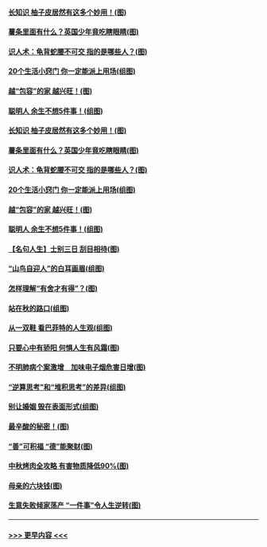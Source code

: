 #### [长知识 柚子皮居然有这多个妙用！(图)](../pages/p8/907425.md?t=09171501) 
#### [薯条里面有什么？英国少年竟吃瞎眼睛(图)](../pages/p8/907381.md?t=09171501) 
#### [识人术：龟背蛇腰不可交 指的是哪些人？(图)](../pages/p8/907503.md?t=09171501) 
#### [20个生活小窍门 你一定能派上用场(组图)](../pages/p8/907510.md?t=09171501) 
#### [越“包容”的家 越兴旺！(图)](../pages/p8/907328.md?t=09171501) 
#### [聪明人 余生不想5件事！(组图)](../pages/p8/907364.md?t=09171501) 
#### [长知识 柚子皮居然有这多个妙用！(图)](../pages/p8/907425.md?t=09171501) 
#### [薯条里面有什么？英国少年竟吃瞎眼睛(图)](../pages/p8/907381.md?t=09171501) 
#### [识人术：龟背蛇腰不可交 指的是哪些人？(图)](../pages/p8/907503.md?t=09171501) 
#### [20个生活小窍门 你一定能派上用场(组图)](../pages/p8/907510.md?t=09171501) 
#### [越“包容”的家 越兴旺！(图)](../pages/p8/907328.md?t=09171501) 
#### [聪明人 余生不想5件事！(组图)](../pages/p8/907364.md?t=09171501) 
#### [【名句人生】士别三日 刮目相待(图)](../pages/p8/906988.md?t=09171501) 
#### [“山鸟自迎人”的白耳画眉(组图)](../pages/p8/907332.md?t=09171501) 
#### [怎样理解“有舍才有得”？(图)](../pages/p8/906872.md?t=09171501) 
#### [站在秋的路口(组图)](../pages/p8/906914.md?t=09171501) 
#### [从一双鞋 看巴菲特的人生观(组图)](../pages/p8/907311.md?t=09171501) 
#### [只要心中有骄阳 何惧人生有风霜(图)](../pages/p8/907320.md?t=09171501) 
#### [不明肺病个案激增　加味电子烟危害日增(图)](../pages/p8/907307.md?t=09171501) 
#### [“逆算思考”和“堆积思考”的差异(组图)](../pages/p8/907229.md?t=09171501) 
#### [别让婚姻 毁在表面形式(组图)](../pages/p8/907118.md?t=09171501) 
#### [最辛酸的秘密！(图)](../pages/p8/906327.md?t=09171501) 
#### [“善”可积福 “德”能聚财(图)](../pages/p8/906906.md?t=09171501) 
#### [中秋烤肉全攻略 有害物质降低90%(图)](../pages/p8/907227.md?t=09171501) 
#### [母亲的六块钱(图)](../pages/p8/907107.md?t=09171501) 
#### [生意失败倾家荡产 “一件事”令人生逆转(图)](../pages/p8/907101.md?t=09171501) 

----
#### [ >>> 更早内容 <<< ](../indexes/p8-earlier.md)
